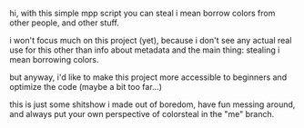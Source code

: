 hi, with this simple mpp script you can steal i mean borrow colors from other people, and other stuff.

i won't focus much on this project (yet), because i don't see any actual real use for this other than info about metadata and the main thing: stealing i mean borrowing colors.

but anyway, i'd like to make this project more accessible to beginners and optimize the code (maybe a bit too far...)

this is just some shitshow i made out of boredom, have fun messing around, and always put your own perspective of colorsteal in the 
"me" branch.
